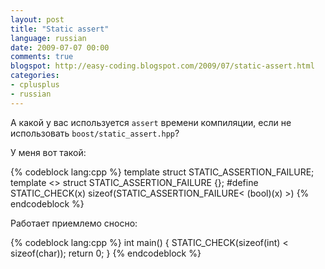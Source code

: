 ```yaml
---
layout: post
title: "Static assert"
language: russian
date: 2009-07-07 00:00
comments: true
blogspot: http://easy-coding.blogspot.com/2009/07/static-assert.html
categories:
- cplusplus
- russian
---
```

А какой у вас используется `assert` времени компиляции, если не использовать `boost/static_assert.hpp`?

У меня вот такой:

{% codeblock lang:cpp %}
template <bool> struct STATIC_ASSERTION_FAILURE;
template <> struct STATIC_ASSERTION_FAILURE<true> {};
#define STATIC_CHECK(x) sizeof(STATIC_ASSERTION_FAILURE< (bool)(x) >)
{% endcodeblock %}

Работает приемлемо сносно:

{% codeblock lang:cpp %}
int main() {
  STATIC_CHECK(sizeof(int) < sizeof(char));
  return 0;
}
{% endcodeblock %}
